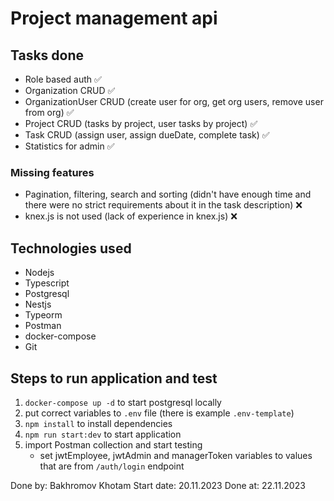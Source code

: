 # Project management api

## Tasks done
- Role based auth :white_check_mark:
- Organization CRUD :white_check_mark:
- OrganizationUser CRUD (create user for org, get org users, remove user from org) :white_check_mark:
- Project CRUD (tasks by project, user tasks by project) :white_check_mark:
- Task CRUD (assign user, assign dueDate, complete task) :white_check_mark:
- Statistics for admin :white_check_mark:

### Missing features
- Pagination, filtering, search and sorting (didn't have enough time and there were no strict requirements about it in the task description) :x: 
- knex.js is not used (lack of experience in knex.js) :x:

## Technologies used
- Nodejs
- Typescript
- Postgresql
- Nestjs
- Typeorm
- Postman
- docker-compose
- Git

## Steps to run application and test
1. `docker-compose up -d` to start postgresql locally 
2. put correct variables to `.env` file (there is example `.env-template`)
3. `npm install` to install dependencies
4. `npm run start:dev` to start application
5. import Postman collection and start testing
	- set jwtEmployee, jwtAdmin and managerToken variables to values that are from `/auth/login` endpoint

Done by: Bakhromov Khotam
Start date: 20.11.2023
Done at: 22.11.2023